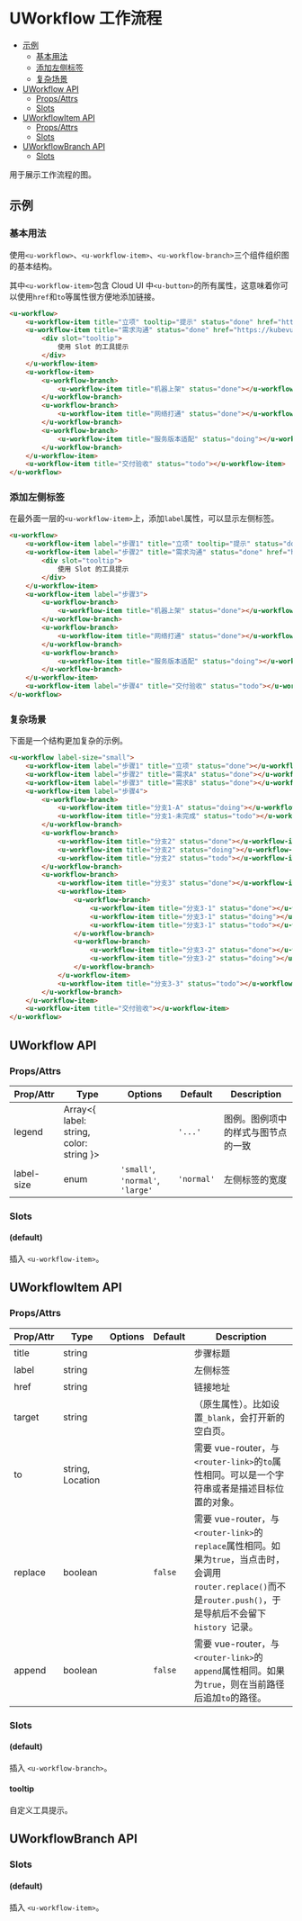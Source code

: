 <!-- 该 README.md 根据 api.yaml 和 docs/*.md 自动生成，为了方便在 GitHub 和 NPM 上查阅。如需修改，请查看源文件 -->

# UWorkflow 工作流程

- [示例](#示例)
    - [基本用法](#基本用法)
    - [添加左侧标签](#添加左侧标签)
    - [复杂场景](#复杂场景)
- [UWorkflow API](#uworkflow-api)
    - [Props/Attrs](#propsattrs)
    - [Slots](#slots)
- [UWorkflowItem API](#uworkflowitem-api)
    - [Props/Attrs](#propsattrs-2)
    - [Slots](#slots-2)
- [UWorkflowBranch API](#uworkflowbranch-api)
    - [Slots](#slots-3)

用于展示工作流程的图。

## 示例
### 基本用法

使用`<u-workflow>`、`<u-workflow-item>`、`<u-workflow-branch>`三个组件组织图的基本结构。

其中`<u-workflow-item>`包含 Cloud UI 中`<u-button>`的所有属性，这意味着你可以使用`href`和`to`等属性很方便地添加链接。

``` html { width: 600px }
<u-workflow>
    <u-workflow-item title="立项" tooltip="提示" status="done" href="https://kubevue.github.io" target="_blank"></u-workflow-item>
    <u-workflow-item title="需求沟通" status="done" href="https://kubevue.github.io" target="_blank">
        <div slot="tooltip">
            使用 Slot 的工具提示
        </div>
    </u-workflow-item>
    <u-workflow-item>
        <u-workflow-branch>
            <u-workflow-item title="机器上架" status="done"></u-workflow-item>
        </u-workflow-branch>
        <u-workflow-branch>
            <u-workflow-item title="网络打通" status="done"></u-workflow-item>
        </u-workflow-branch>
        <u-workflow-branch>
            <u-workflow-item title="服务版本适配" status="doing"></u-workflow-item>
        </u-workflow-branch>
    </u-workflow-item>
    <u-workflow-item title="交付验收" status="todo"></u-workflow-item>
</u-workflow>
```

### 添加左侧标签

在最外面一层的`<u-workflow-item>`上，添加`label`属性，可以显示左侧标签。

``` html { width: 600px }
<u-workflow>
    <u-workflow-item label="步骤1" title="立项" tooltip="提示" status="done" href="https://kubevue.github.io" target="_blank"></u-workflow-item>
    <u-workflow-item label="步骤2" title="需求沟通" status="done" href="https://kubevue.github.io" target="_blank">
        <div slot="tooltip">
            使用 Slot 的工具提示
        </div>
    </u-workflow-item>
    <u-workflow-item label="步骤3">
        <u-workflow-branch>
            <u-workflow-item title="机器上架" status="done"></u-workflow-item>
        </u-workflow-branch>
        <u-workflow-branch>
            <u-workflow-item title="网络打通" status="done"></u-workflow-item>
        </u-workflow-branch>
        <u-workflow-branch>
            <u-workflow-item title="服务版本适配" status="doing"></u-workflow-item>
        </u-workflow-branch>
    </u-workflow-item>
    <u-workflow-item label="步骤4" title="交付验收" status="todo"></u-workflow-item>
</u-workflow>
```

### 复杂场景

下面是一个结构更加复杂的示例。

``` html
<u-workflow label-size="small">
    <u-workflow-item label="步骤1" title="立项" status="done"></u-workflow-item>
    <u-workflow-item label="步骤2" title="需求A" status="done"></u-workflow-item>
    <u-workflow-item label="步骤3" title="需求B" status="done"></u-workflow-item>
    <u-workflow-item label="步骤4">
        <u-workflow-branch>
            <u-workflow-item title="分支1-A" status="doing"></u-workflow-item>
            <u-workflow-item title="分支1-未完成" status="todo"></u-workflow-item>
        </u-workflow-branch>
        <u-workflow-branch>
            <u-workflow-item title="分支2" status="done"></u-workflow-item>
            <u-workflow-item title="分支2" status="doing"></u-workflow-item>
            <u-workflow-item title="分支2" status="todo"></u-workflow-item>
        </u-workflow-branch>
        <u-workflow-branch>
            <u-workflow-item title="分支3" status="done"></u-workflow-item>
            <u-workflow-item>
                <u-workflow-branch>
                    <u-workflow-item title="分支3-1" status="done"></u-workflow-item>
                    <u-workflow-item title="分支3-1" status="doing"></u-workflow-item>
                    <u-workflow-item title="分支3-1" status="todo"></u-workflow-item>
                </u-workflow-branch>
                <u-workflow-branch>
                    <u-workflow-item title="分支3-2" status="done"></u-workflow-item>
                    <u-workflow-item title="分支3-2" status="doing"></u-workflow-item>
                </u-workflow-branch>
            </u-workflow-item>
            <u-workflow-item title="分支3-3" status="todo"></u-workflow-item>
        </u-workflow-branch>
    </u-workflow-item>
    <u-workflow-item title="交付验收"></u-workflow-item>
</u-workflow>
```

## UWorkflow API
### Props/Attrs

| Prop/Attr | Type | Options | Default | Description |
| --------- | ---- | ------- | ------- | ----------- |
| legend | Array\<{ label: string, color: string }\> |  | `'...'` | 图例。图例项中的样式与图节点的一致 |
| label-size | enum | `'small'`, `'normal'`, `'large'` | `'normal'` | 左侧标签的宽度 |

### Slots

#### (default)

插入 `<u-workflow-item>`。

## UWorkflowItem API
### Props/Attrs

| Prop/Attr | Type | Options | Default | Description |
| --------- | ---- | ------- | ------- | ----------- |
| title | string |  |  | 步骤标题 |
| label | string |  |  | 左侧标签 |
| href | string |  |  | 链接地址 |
| target | string |  |  | （原生属性）。比如设置`_blank`，会打开新的空白页。 |
| to | string, Location |  |  | 需要 vue-router，与`<router-link>`的`to`属性相同。可以是一个字符串或者是描述目标位置的对象。 |
| replace | boolean |  | `false` | 需要 vue-router，与`<router-link>`的`replace`属性相同。如果为`true`，当点击时，会调用`router.replace()`而不是`router.push()`，于是导航后不会留下`history `记录。 |
| append | boolean |  | `false` | 需要 vue-router，与`<router-link>`的`append`属性相同。如果为`true`，则在当前路径后追加`to`的路径。 |

### Slots

#### (default)

插入 `<u-workflow-branch>`。

#### tooltip

自定义工具提示。

## UWorkflowBranch API
### Slots

#### (default)

插入 `<u-workflow-item>`。

